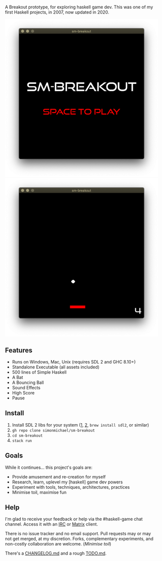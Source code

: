 A Breakout prototype, for exploring haskell game dev.
This was one of my first Haskell projects, in 2007, now updated in 2020.

![screenshot1](data/screenshot1.png)
![screenshot2](data/screenshot2.png)

## Features

- Runs on Windows, Mac, Unix (requires SDL 2 and GHC 8.10+)
- Standalone Executable (all assets included)
- 500 lines of Simple Haskell
- A Bat
- A Bouncing Ball
- Sound Effects
- High Score
- Pause

## Install

1. Install SDL 2 libs for your system ([1], [2], `brew install sdl2`, or similar)
2. `gh repo clone simonmichael/sm-breakout`
3. `cd sm-breakout`
4. `stack run`

[1]: https://www.libsdl.org/download-2.0.php
[2]: https://repology.org/project/sdl/badges


## Goals

While it continues... this project's goals are:

- Provide amusement and re-creation for myself
- Research, learn, uplevel my [haskell] game dev powers
- Experiment with tools, techniques, architectures, practices
- Minimise toil, maximise fun

<!--
and secondary/stretch goals would be:

- Provide new, maintained examples of a small haskell game implemented several ways, useful for learning or as starter templates, perhaps some docs
- Produce a more fun and impressive game that raises the bar for haskell games
- Stimulate more haskell game development
-->

## Help

I'm glad to receive your feedback or help via the #haskell-game chat channel.
Access it with an [IRC](https://webchat.freenode.net/#haskell-game) or [Matrix](https://matrix.to/#/#freenode_#haskell-game:matrix.org) client.

There is no issue tracker and no email support.
Pull requests may or may not get merged, at my discretion. 
Forks, complementary experiments, and non-costly collaboration are welcome.
(*Minimise toil*)

There's a [CHANGELOG.md](CHANGELOG.md) and a rough [TODO.md](TODO.md).
